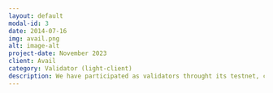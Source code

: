 ```yaml
---
layout: default
modal-id: 3
date: 2014-07-16
img: avail.png
alt: image-alt
project-date: November 2023
client: Avail
category: Validator (light-client)
description: We have participated as validators throught its testnet, class-nodes challenge, staying active with an uptime of 99%. We are waiting to start the validator on the mainnet.
---
```

